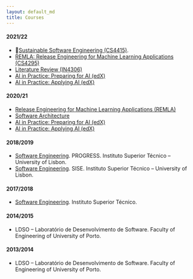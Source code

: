 ```yaml
---
layout: default_md
title: Courses
---
```


#### 2021/22

- 🌿[Sustainable Software Engineering (CS4415)](https://luiscruz.github.io/course_sustainableSE/2022).
- [REMLA: Release Engineering for Machine Learning Applications (CS4295)](https://se.ewi.tudelft.nl/remla/)
- [Literature Review (IN4306)](https://studiegids.tudelft.nl/a101_displayCourse.do?course_id=57458)
- [AI in Practice: Preparing for AI (edX)](https://www.edx.org/course/ai-in-practice-preparing-for-ai)
- [AI in Practice: Applying AI (edX)](https://www.edx.org/course/ai-in-practice-applying-ai)

#### 2020/21

- [Release Engineering for Machine Learning Applications (REMLA)](https://se.ewi.tudelft.nl/remla/2021)
- [Software Architecture](https://se.ewi.tudelft.nl/delftswa/2021/)
- [AI in Practice: Preparing for AI (edX)](https://www.edx.org/course/ai-in-practice-preparing-for-ai)
- [AI in Practice: Applying AI (edX)](https://www.edx.org/course/ai-in-practice-applying-ai)

#### 2018/2019

- [Software Engineering](https://tecnicomais.pt/cursos/programacao-e-engenharia-de-sistemas-de-software-progress/). PROGRESS. Instituto Superior Técnico – University of Lisbon.
- [Software Engineering](https://tecnicomais.pt/cursos/engenharia-de-software-e-dos-sistemas-de-informacao-empresariais-sise/). SISE. Instituto Superior Técnico – University of Lisbon.

#### 2017/2018

- [Software Engineering](https://fenix.tecnico.ulisboa.pt/disciplinas/ESof14111326/2017-2018/2-semestre). Instituto Superior Técnico.

#### 2014/2015

- LDSO – Laboratório de Desenvolvimento de Software. Faculty of Engineering of University of Porto.

#### 2013/2014

- LDSO – Laboratório de Desenvolvimento de Software. Faculty of Engineering of University of Porto.
